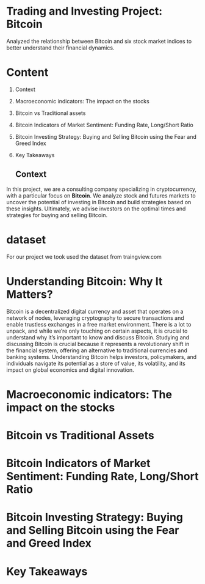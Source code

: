 # Trading and Investing Project: Bitcoin
Analyzed the relationship between Bitcoin and six stock market indices to better understand their financial dynamics.

# Content

1. Context
2. Macroeconomic indicators: The impact on the stocks
3. Bitcoin vs Traditional assets
4. Bitcoin Indicators of Market Sentiment: Funding Rate, Long/Short Ratio
5. Bitcoin Investing Strategy: Buying and Selling Bitcoin using the Fear and Greed Index
6. Key Takeaways





      ## Context

In this project, we are a consulting company specializing in cryptocurrency, with a particular focus on **Bitcoin**. We analyze stock and futures markets to uncover the potential of investing in Bitcoin and build strategies based on these insights. Ultimately, we advise investors on the optimal times and strategies for buying and selling Bitcoin.

# dataset

For our project we took used the dataset from traingview.com 

# Understanding Bitcoin: Why It Matters?

Bitcoin is a decentralized digital currency and asset that operates on a network of nodes, leveraging cryptography to secure transactions and enable trustless exchanges in a 
free market environment. There is a lot to unpack, and while we’re only touching on certain aspects, it is crucial to understand why it’s important to know and discuss Bitcoin. 
Studying and discussing Bitcoin is crucial because it represents a revolutionary shift in the financial system, offering an alternative to traditional currencies and banking systems. Understanding Bitcoin helps investors, policymakers, and individuals navigate its potential as a store of value, its volatility, and its impact on global economics and digital innovation.

# Macroeconomic indicators: The impact on the stocks



# Bitcoin vs Traditional Assets





# Bitcoin Indicators of Market Sentiment: Funding Rate, Long/Short Ratio



# Bitcoin Investing Strategy: Buying and Selling Bitcoin using the Fear and Greed Index



# Key Takeaways






